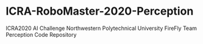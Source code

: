 # ICRA-RoboMaster-2020-Perception
 ICRA2020 AI Challenge Northwestern Polytechnical University FireFly Team Perception Code Repository 



